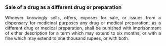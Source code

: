 ### Sale of a drug as a different drug or preparation
<div style="text-align: justify">

Whoever knowingly sells, offers, exposes for sale, or issues from a dispensary for medicinal purposes any drug or medical preparation, as a different drug or medical preparation, shall be punished with imprisonment of either description for a term which may extend to six months, or with a fine which may extend to one thousand rupees, or with both.

</div>
